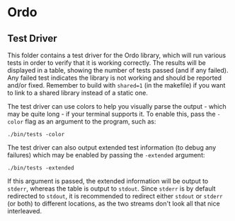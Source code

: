 Ordo
====

Test Driver
-----------

This folder contains a test driver for the Ordo library, which will run various tests in order to verify that it is working correctly. The results will be displayed in a table, showing the number of tests passed (and if any failed). Any failed test indicates the library is not working and should be reported and/or fixed. Remember to build with `shared=1` (in the makefile) if you want to link to a shared library instead of a static one.

The test driver can use colors to help you visually parse the output - which may be quite long - if your terminal supports it. To enable this, pass the `-color` flag as an argument to the program, such as:

    ./bin/tests -color

The test driver can also output extended test information (to debug any failures) which may be enabled by passing the `-extended` argument:

    ./bin/tests -extended

If this argument is passed, the extended information will be output to `stderr`, whereas the table is output to `stdout`. Since `stderr` is by default redirected to `stdout`, it is recommended to redirect either `stdout` or `stderr` (or both) to different locations, as the two streams don't look all that nice interleaved.
